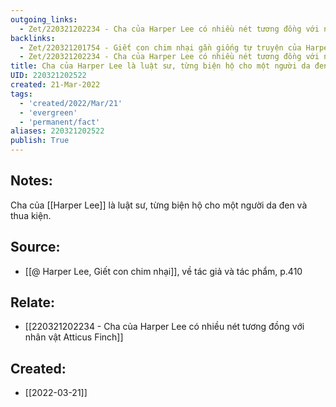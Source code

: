 ```yaml
---
outgoing_links:
  - Zet/220321202234 - Cha của Harper Lee có nhiều nét tương đồng với nhân vật Atticus Finch
backlinks:
  - Zet/220321201754 - Giết con chim nhại gần giống tự truyện của Harper Lee
  - Zet/220321202234 - Cha của Harper Lee có nhiều nét tương đồng với nhân vật Atticus Finch
title: Cha của Harper Lee là luật sư, từng biện hộ cho một người da đen
UID: 220321202522
created: 21-Mar-2022
tags:
  - 'created/2022/Mar/21'
  - 'evergreen'
  - 'permanent/fact'
aliases: 220321202522
publish: True
---
```

## Notes:
Cha của [[Harper Lee]] là luật sư, từng biện hộ cho một người da đen  và thua kiện.

## Source:
- [[@ Harper Lee, Giết con chim nhại]], về tác giả và tác phẩm, p.410

## Relate:
- [[220321202234 - Cha của Harper Lee có nhiều nét tương đồng với nhân vật Atticus Finch]]
## Created:
- [[2022-03-21]]
